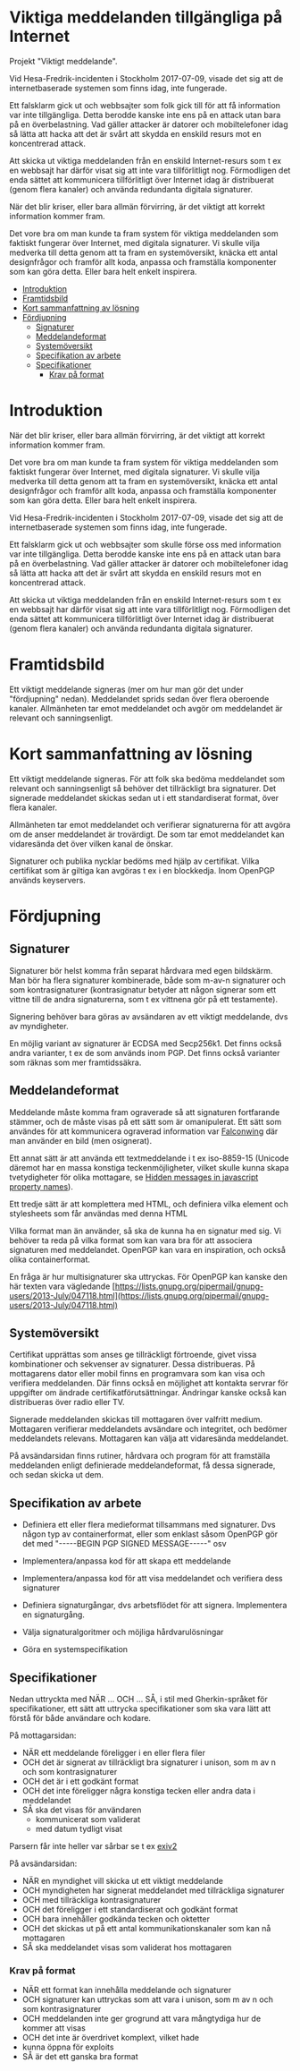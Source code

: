 # Viktiga meddelanden tillgängliga på Internet

Projekt "Viktigt meddelande".

Vid Hesa-Fredrik-incidenten i Stockholm 2017-07-09, visade det sig att de internetbaserade systemen som finns idag, inte fungerade.

Ett falsklarm gick ut och webbsajter som folk gick till för att få information var inte tillgängliga. Detta berodde kanske inte ens på en attack utan bara på en överbelastning. Vad gäller attacker är datorer och mobiltelefoner idag så lätta att hacka att det är svårt att skydda en enskild resurs mot en koncentrerad attack.  

Att skicka ut viktiga meddelanden från en enskild Internet-resurs som t ex en webbsajt har därför visat sig att inte vara tillförlitligt nog. Förmodligen det enda sättet att kommunicera tillförlitligt över Internet idag är distribuerat (genom flera kanaler) och använda redundanta digitala signaturer.

När det blir kriser, eller bara allmän förvirring, är det viktigt att korrekt information kommer fram.

Det vore bra om man kunde ta fram system för viktiga meddelanden som faktiskt fungerar över Internet, med digitala signaturer. Vi skulle vilja medverka till detta genom att ta fram en systemöversikt, knäcka ett antal designfrågor och framför allt koda, anpassa och framställa komponenter som kan göra detta. Eller bara helt enkelt inspirera. 

<!-- MarkdownTOC autolink="true" autoanchor="true"-->

- [Introduktion](#introduktion)
- [Framtidsbild](#framtidsbild)
- [Kort sammanfattning av lösning](#kort-sammanfattning-av-l%C3%B6sning)
- [Fördjupning](#f%C3%B6rdjupning)
	- [Signaturer](#signaturer)
	- [Meddelandeformat](#meddelandeformat)
	- [Systemöversikt](#system%C3%B6versikt)
	- [Specifikation av arbete](#specifikation-av-arbete)
	- [Specifikationer](#specifikationer)
		- [Krav på format](#krav-p%C3%A5-format)

<!-- /MarkdownTOC -->

<a name="introduktion"></a>
# Introduktion

När det blir kriser, eller bara allmän förvirring, är det viktigt att korrekt information kommer fram.

Det vore bra om man kunde ta fram system för viktiga meddelanden som faktiskt fungerar över Internet, med digitala signaturer. Vi skulle vilja medverka till detta genom att ta fram en systemöversikt, knäcka ett antal designfrågor och framför allt koda, anpassa och framställa komponenter som kan göra detta. Eller bara helt enkelt inspirera.

Vid Hesa-Fredrik-incidenten i Stockholm 2017-07-09, visade det sig att de internetbaserade systemen som finns idag, inte fungerade.

Ett falsklarm gick ut och webbsajter som skulle förse oss med information var inte tillgängliga. Detta berodde kanske inte ens på en attack utan bara på en överbelastning. Vad gäller attacker är datorer och mobiltelefoner idag så lätta att hacka att det är svårt att skydda en enskild resurs mot en koncentrerad attack.  

Att skicka ut viktiga meddelanden från en enskild Internet-resurs som t ex en webbsajt har därför visat sig att inte vara tillförlitligt nog. Förmodligen det enda sättet att kommunicera tillförlitligt över Internet idag är distribuerat (genom flera kanaler) och använda redundanta digitala signaturer.

<a name="framtidsbild"></a>
# Framtidsbild

Ett viktigt meddelande signeras (mer om hur man gör det under "fördjupning" nedan). Meddelandet sprids sedan över flera oberoende kanaler. Allmänheten tar emot meddelandet och avgör om meddelandet är relevant och sanningsenligt.

<a name="kort-sammanfattning-av-l%C3%B6sning"></a>
# Kort sammanfattning av lösning
Ett viktigt meddelande signeras. För att folk ska bedöma meddelandet som relevant och sanningsenligt så behöver det tillräckligt bra signaturer. Det signerade meddelandet skickas sedan ut i ett standardiserat format, över flera kanaler. 

Allmänheten tar emot meddelandet och verifierar signaturerna för att avgöra om de anser meddelandet är trovärdigt. De som tar emot meddelandet kan vidaresända det över vilken kanal de önskar.

Signaturer och publika nycklar bedöms med hjälp av certifikat. Vilka certifikat som är giltiga kan avgöras t ex i en blockkedja. Inom OpenPGP används keyservers.

<a name="f%C3%B6rdjupning"></a>
# Fördjupning
<a name="signaturer"></a>
## Signaturer
Signaturer bör helst komma från separat hårdvara med egen bildskärm. Man bör ha flera signaturer kombinerade, både som m-av-n signaturer och som kontrasignaturer (kontrasignatur betyder att någon signerar som ett vittne till de andra signaturerna, som t ex vittnena gör på ett testamente).

Signering behöver bara göras av avsändaren av ett viktigt meddelande, dvs av myndigheter.

En möjlig variant av signaturer är ECDSA med Secp256k1. Det finns också andra varianter, t ex de som används inom PGP. Det finns också varianter som räknas som mer framtidssäkra.

<a name="meddelandeformat"></a>
## Meddelandeformat
Meddelande måste komma fram ograverade så att signaturen fortfarande stämmer, och de måste visas på ett sätt som är omanipulerat. Ett sätt som användes för att kommunicera ograverad information var [Falconwing](https://twitter.com/FalconwingNews) där man använder en bild (men osignerat).

Ett annat sätt är att använda ett textmeddelande i t ex iso-8859-15 (Unicode däremot har en massa konstiga teckenmöjligheter, vilket skulle kunna skapa tvetydigheter för olika mottagare, se [Hidden messages in javascript property names](https://www.reddit.com/r/programming/comments/6p5p5m/hidden_messages_in_javascript_property_names/)).

Ett tredje sätt är att komplettera med HTML, och definiera vilka element och stylesheets som får användas med denna HTML

Vilka format man än använder, så ska de kunna ha en signatur med sig. Vi behöver ta reda på vilka format som kan vara bra för att associera signaturen med meddelandet. OpenPGP kan vara en inspiration, och också olika containerformat.

En fråga är hur multisignaturer ska uttryckas. För OpenPGP kan kanske den här texten vara vägledande [https://lists.gnupg.org/pipermail/gnupg-users/2013-July/047118.html](https://lists.gnupg.org/pipermail/gnupg-users/2013-July/047118.html)


<a name="system%C3%B6versikt"></a>
## Systemöversikt

Certifikat upprättas som anses ge tillräckligt förtroende, givet vissa kombinationer och sekvenser av signaturer. Dessa distribueras. På mottagarens dator eller mobil finns en programvara som kan visa och verifiera meddelanden. Där finns också en möjlighet att kontakta servrar för uppgifter om ändrade certifikatförutsättningar. Ändringar kanske också kan distribueras över radio eller TV.

Signerade meddelanden skickas till mottagaren över valfritt medium. Mottagaren verifierar meddelandets avsändare och integritet, och bedömer meddelandets relevans. Mottagaren kan välja att vidaresända meddelandet.

På avsändarsidan finns rutiner, hårdvara och program för att framställa meddelanden enligt definierade meddelandeformat, få dessa signerade, och sedan skicka ut dem.

<a name="specifikation-av-arbete"></a>
## Specifikation av arbete

* Definiera ett eller flera medieformat tillsammans med signaturer. Dvs någon typ av containerformat, eller som enklast såsom OpenPGP gör det med "-----BEGIN PGP SIGNED MESSAGE-----" osv

* Implementera/anpassa kod för att skapa ett meddelande

* Implementera/anpassa kod för att visa meddelandet och verifiera dess signaturer

* Definiera signaturgångar, dvs arbetsflödet för att signera. Implementera en signaturgång.

* Välja signaturalgoritmer och möjliga hårdvarulösningar

* Göra en systemspecifikation

<a name="specifikationer"></a>
## Specifikationer

Nedan uttryckta med NÄR ... OCH ... SÅ, i stil med Gherkin-språket för specifikationer, ett sätt att uttrycka specifikationer som ska vara lätt att förstå för både användare och kodare.

På mottagarsidan:

* NÄR ett meddelande föreligger i en eller flera filer
* OCH det är signerat av tillräckligt bra signaturer i unison, som m av n och som kontrasignaturer
* OCH det är i ett godkänt format
* OCH det inte föreligger några konstiga tecken eller andra data i meddelandet
* SÅ ska det visas för användaren
    * kommunicerat som validerat
    * med datum tydligt visat

Parsern får inte heller var sårbar se t ex [exiv2
](http://www.openwall.com/lists/oss-security/2017/06/30/1)

På avsändarsidan:

* NÄR en myndighet vill skicka ut ett viktigt meddelande
* OCH myndigheten har signerat meddelandet med tillräckliga signaturer
* OCH med tillräckliga kontrasignaturer
* OCH det föreligger i ett standardiserat och godkänt format
* OCH bara innehåller godkända tecken och oktetter
* OCH det skickas ut på ett antal kommunikationskanaler som kan nå mottagaren
* SÅ ska meddelandet visas som validerat hos mottagaren

<a name="krav-p%C3%A5-format"></a>
### Krav på format ###

* NÄR ett format kan innehålla meddelande och signaturer
* OCH signaturer kan uttryckas som att vara i unison, som m av n och som kontrasignaturer
* OCH meddelanden inte ger grogrund att vara mångtydiga hur de kommer att visas
* OCH det inte är överdrivet komplext, vilket hade
*  kunna öppna för exploits
* SÅ är det ett ganska bra format





